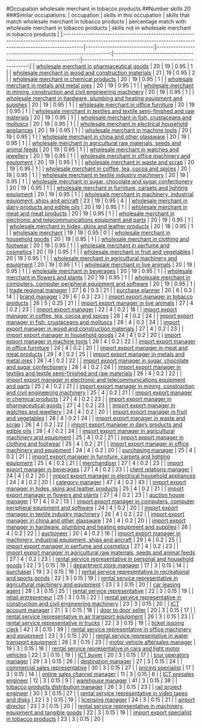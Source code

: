 #Occupation wholesale merchant in tobacco products
##Number skills 20
###Similar occupations:
| occupation                                                                                                                                                          |   skills in this occupation |   skills that match wholesale merchant in tobacco products |   percentage match with wholesale merchant in tobacco products |   skills not in wholesale merchant in tobacco products |
|:--------------------------------------------------------------------------------------------------------------------------------------------------------------------|----------------------------:|-----------------------------------------------------------:|---------------------------------------------------------------:|-------------------------------------------------------:|
| [wholesale merchant in pharmaceutical goods](wholesale_merchant_in_pharmaceutical_goods.md)                                                                         |                          20 |                                                         19 |                                                           0.95 |                                                      1 |
| [wholesale merchant in wood and construction materials](wholesale_merchant_in_wood_and_construction_materials.md)                                                   |                          21 |                                                         19 |                                                           0.95 |                                                      2 |
| [wholesale merchant in chemical products](wholesale_merchant_in_chemical_products.md)                                                                               |                          20 |                                                         19 |                                                           0.95 |                                                      1 |
| [wholesale merchant in metals and metal ores](wholesale_merchant_in_metals_and_metal_ores.md)                                                                       |                          20 |                                                         19 |                                                           0.95 |                                                      1 |
| [wholesale merchant in mining, construction and civil engineering machinery](wholesale_merchant_in_mining,_construction_and_civil_engineering_machinery.md)         |                          20 |                                                         19 |                                                           0.95 |                                                      1 |
| [wholesale merchant in hardware, plumbing and heating equipment and supplies](wholesale_merchant_in_hardware,_plumbing_and_heating_equipment_and_supplies.md)       |                          20 |                                                         19 |                                                           0.95 |                                                      1 |
| [wholesale merchant in office furniture](wholesale_merchant_in_office_furniture.md)                                                                                 |                          20 |                                                         19 |                                                           0.95 |                                                      1 |
| [wholesale merchant in textiles and textile semi-finished and raw materials](wholesale_merchant_in_textiles_and_textile_semi-finished_and_raw_materials.md)         |                          20 |                                                         19 |                                                           0.95 |                                                      1 |
| [wholesale merchant in fish, crustaceans and molluscs](wholesale_merchant_in_fish,_crustaceans_and_molluscs.md)                                                     |                          20 |                                                         19 |                                                           0.95 |                                                      1 |
| [wholesale merchant in electrical household appliances](wholesale_merchant_in_electrical_household_appliances.md)                                                   |                          20 |                                                         19 |                                                           0.95 |                                                      1 |
| [wholesale merchant in machine tools](wholesale_merchant_in_machine_tools.md)                                                                                       |                          20 |                                                         19 |                                                           0.95 |                                                      1 |
| [wholesale merchant in china and other glassware](wholesale_merchant_in_china_and_other_glassware.md)                                                               |                          20 |                                                         19 |                                                           0.95 |                                                      1 |
| [wholesale merchant in agricultural raw materials, seeds and animal feeds](wholesale_merchant_in_agricultural_raw_materials,_seeds_and_animal_feeds.md)             |                          20 |                                                         19 |                                                           0.95 |                                                      1 |
| [wholesale merchant in watches and jewellery](wholesale_merchant_in_watches_and_jewellery.md)                                                                       |                          20 |                                                         19 |                                                           0.95 |                                                      1 |
| [wholesale merchant in office machinery and equipment](wholesale_merchant_in_office_machinery_and_equipment.md)                                                     |                          20 |                                                         19 |                                                           0.95 |                                                      1 |
| [wholesale merchant in waste and scrap](wholesale_merchant_in_waste_and_scrap.md)                                                                                   |                          20 |                                                         19 |                                                           0.95 |                                                      1 |
| [wholesale merchant in coffee, tea, cocoa and spices](wholesale_merchant_in_coffee,_tea,_cocoa_and_spices.md)                                                       |                          20 |                                                         19 |                                                           0.95 |                                                      1 |
| [wholesale merchant in textile industry machinery](wholesale_merchant_in_textile_industry_machinery.md)                                                             |                          20 |                                                         19 |                                                           0.95 |                                                      1 |
| [wholesale merchant in sugar, chocolate and sugar confectionery](wholesale_merchant_in_sugar,_chocolate_and_sugar_confectionery.md)                                 |                          20 |                                                         19 |                                                           0.95 |                                                      1 |
| [wholesale merchant in furniture, carpets and lighting equipment](wholesale_merchant_in_furniture,_carpets_and_lighting_equipment.md)                               |                          20 |                                                         19 |                                                           0.95 |                                                      1 |
| [wholesale merchant in machinery, industrial equipment, ships and aircraft](wholesale_merchant_in_machinery,_industrial_equipment,_ships_and_aircraft.md)           |                          23 |                                                         19 |                                                           0.95 |                                                      4 |
| [wholesale merchant in dairy products and edible oils](wholesale_merchant_in_dairy_products_and_edible_oils.md)                                                     |                          20 |                                                         19 |                                                           0.95 |                                                      1 |
| [wholesale merchant in meat and meat products](wholesale_merchant_in_meat_and_meat_products.md)                                                                     |                          20 |                                                         19 |                                                           0.95 |                                                      1 |
| [wholesale merchant in electronic and telecommunications equipment and parts](wholesale_merchant_in_electronic_and_telecommunications_equipment_and_parts.md)       |                          20 |                                                         19 |                                                           0.95 |                                                      1 |
| [wholesale merchant in hides, skins and leather products](wholesale_merchant_in_hides,_skins_and_leather_products.md)                                               |                          20 |                                                         19 |                                                           0.95 |                                                      1 |
| [wholesale merchant](wholesale_merchant.md)                                                                                                                         |                          19 |                                                         19 |                                                           0.95 |                                                      0 |
| [wholesale merchant in household goods](wholesale_merchant_in_household_goods.md)                                                                                   |                          20 |                                                         19 |                                                           0.95 |                                                      1 |
| [wholesale merchant in clothing and footwear](wholesale_merchant_in_clothing_and_footwear.md)                                                                       |                          20 |                                                         19 |                                                           0.95 |                                                      1 |
| [wholesale merchant in perfume and cosmetics](wholesale_merchant_in_perfume_and_cosmetics.md)                                                                       |                          20 |                                                         19 |                                                           0.95 |                                                      1 |
| [wholesale merchant in fruit and vegetables](wholesale_merchant_in_fruit_and_vegetables.md)                                                                         |                          20 |                                                         19 |                                                           0.95 |                                                      1 |
| [wholesale merchant in agricultural machinery and equipment](wholesale_merchant_in_agricultural_machinery_and_equipment.md)                                         |                          20 |                                                         19 |                                                           0.95 |                                                      1 |
| [wholesale merchant in live animals](wholesale_merchant_in_live_animals.md)                                                                                         |                          20 |                                                         19 |                                                           0.95 |                                                      1 |
| [wholesale merchant in beverages](wholesale_merchant_in_beverages.md)                                                                                               |                          20 |                                                         19 |                                                           0.95 |                                                      1 |
| [wholesale merchant in flowers and plants](wholesale_merchant_in_flowers_and_plants.md)                                                                             |                          20 |                                                         19 |                                                           0.95 |                                                      1 |
| [wholesale merchant in computers, computer peripheral equipment and software](wholesale_merchant_in_computers,_computer_peripheral_equipment_and_software.md)       |                          20 |                                                         19 |                                                           0.95 |                                                      1 |
| [trade regional manager](trade_regional_manager.md)                                                                                                                 |                          27 |                                                          6 |                                                           0.3  |                                                     21 |
| [purchase planner](purchase_planner.md)                                                                                                                             |                          20 |                                                          6 |                                                           0.3  |                                                     14 |
| [brand manager](brand_manager.md)                                                                                                                                   |                          29 |                                                          6 |                                                           0.3  |                                                     23 |
| [import export manager in tobacco products](import_export_manager_in_tobacco_products.md)                                                                           |                          26 |                                                          5 |                                                           0.25 |                                                     21 |
| [import export manager in live animals](import_export_manager_in_live_animals.md)                                                                                   |                          27 |                                                          4 |                                                           0.2  |                                                     23 |
| [import export manager](import_export_manager.md)                                                                                                                   |                          22 |                                                          4 |                                                           0.2  |                                                     18 |
| [import export manager in coffee, tea, cocoa and spices](import_export_manager_in_coffee,_tea,_cocoa_and_spices.md)                                                 |                          28 |                                                          4 |                                                           0.2  |                                                     24 |
| [import export manager in fish, crustaceans and molluscs](import_export_manager_in_fish,_crustaceans_and_molluscs.md)                                               |                          28 |                                                          4 |                                                           0.2  |                                                     24 |
| [import export manager in wood and construction materials](import_export_manager_in_wood_and_construction_materials.md)                                             |                          27 |                                                          4 |                                                           0.2  |                                                     23 |
| [import export manager in household goods](import_export_manager_in_household_goods.md)                                                                             |                          24 |                                                          4 |                                                           0.2  |                                                     20 |
| [import export manager in machine tools](import_export_manager_in_machine_tools.md)                                                                                 |                          26 |                                                          4 |                                                           0.2  |                                                     22 |
| [import export manager in office furniture](import_export_manager_in_office_furniture.md)                                                                           |                          24 |                                                          4 |                                                           0.2  |                                                     20 |
| [import export manager in meat and meat products](import_export_manager_in_meat_and_meat_products.md)                                                               |                          29 |                                                          4 |                                                           0.2  |                                                     25 |
| [import export manager in metals and metal ores](import_export_manager_in_metals_and_metal_ores.md)                                                                 |                          26 |                                                          4 |                                                           0.2  |                                                     22 |
| [import export manager in sugar, chocolate and sugar confectionery](import_export_manager_in_sugar,_chocolate_and_sugar_confectionery.md)                           |                          28 |                                                          4 |                                                           0.2  |                                                     24 |
| [import export manager in textiles and textile semi-finished and raw materials](import_export_manager_in_textiles_and_textile_semi-finished_and_raw_materials.md)   |                          26 |                                                          4 |                                                           0.2  |                                                     22 |
| [import export manager in electronic and telecommunications equipment and parts](import_export_manager_in_electronic_and_telecommunications_equipment_and_parts.md) |                          25 |                                                          4 |                                                           0.2  |                                                     21 |
| [import export manager in mining, construction and civil engineering machinery](import_export_manager_in_mining,_construction_and_civil_engineering_machinery.md)   |                          25 |                                                          4 |                                                           0.2  |                                                     21 |
| [import export manager in chemical products](import_export_manager_in_chemical_products.md)                                                                         |                          27 |                                                          4 |                                                           0.2  |                                                     23 |
| [import export manager in pharmaceutical goods](import_export_manager_in_pharmaceutical_goods.md)                                                                   |                          27 |                                                          4 |                                                           0.2  |                                                     23 |
| [import export manager in watches and jewellery](import_export_manager_in_watches_and_jewellery.md)                                                                 |                          24 |                                                          4 |                                                           0.2  |                                                     20 |
| [import export manager in fruit and vegetables](import_export_manager_in_fruit_and_vegetables.md)                                                                   |                          28 |                                                          4 |                                                           0.2  |                                                     24 |
| [import export manager in waste and scrap](import_export_manager_in_waste_and_scrap.md)                                                                             |                          26 |                                                          4 |                                                           0.2  |                                                     22 |
| [import export manager in dairy products and edible oils](import_export_manager_in_dairy_products_and_edible_oils.md)                                               |                          28 |                                                          4 |                                                           0.2  |                                                     24 |
| [import export manager in agricultural machinery and equipment](import_export_manager_in_agricultural_machinery_and_equipment.md)                                   |                          25 |                                                          4 |                                                           0.2  |                                                     21 |
| [import export manager in clothing and footwear](import_export_manager_in_clothing_and_footwear.md)                                                                 |                          25 |                                                          4 |                                                           0.2  |                                                     21 |
| [import export manager in office machinery and equipment](import_export_manager_in_office_machinery_and_equipment.md)                                               |                          24 |                                                          4 |                                                           0.2  |                                                     20 |
| [purchasing manager](purchasing_manager.md)                                                                                                                         |                          25 |                                                          4 |                                                           0.2  |                                                     21 |
| [import export manager in furniture, carpets and lighting equipment](import_export_manager_in_furniture,_carpets_and_lighting_equipment.md)                         |                          25 |                                                          4 |                                                           0.2  |                                                     21 |
| [merchandiser](merchandiser.md)                                                                                                                                     |                          27 |                                                          4 |                                                           0.2  |                                                     23 |
| [import export manager in beverages](import_export_manager_in_beverages.md)                                                                                         |                          27 |                                                          4 |                                                           0.2  |                                                     23 |
| [client relations manager](client_relations_manager.md)                                                                                                             |                          24 |                                                          4 |                                                           0.2  |                                                     20 |
| [import export manager in electrical household appliances](import_export_manager_in_electrical_household_appliances.md)                                             |                          24 |                                                          4 |                                                           0.2  |                                                     20 |
| [category manager](category_manager.md)                                                                                                                             |                          47 |                                                          4 |                                                           0.2  |                                                     43 |
| [import export manager in hides, skins and leather products](import_export_manager_in_hides,_skins_and_leather_products.md)                                         |                          25 |                                                          4 |                                                           0.2  |                                                     21 |
| [import export manager in flowers and plants](import_export_manager_in_flowers_and_plants.md)                                                                       |                          27 |                                                          4 |                                                           0.2  |                                                     23 |
| [auction house manager](auction_house_manager.md)                                                                                                                   |                          17 |                                                          4 |                                                           0.2  |                                                     13 |
| [import export manager in computers, computer peripheral equipment and software](import_export_manager_in_computers,_computer_peripheral_equipment_and_software.md) |                          24 |                                                          4 |                                                           0.2  |                                                     20 |
| [import export manager in textile industry machinery](import_export_manager_in_textile_industry_machinery.md)                                                       |                          26 |                                                          4 |                                                           0.2  |                                                     22 |
| [import export manager in china and other glassware](import_export_manager_in_china_and_other_glassware.md)                                                         |                          24 |                                                          4 |                                                           0.2  |                                                     20 |
| [import export manager in hardware, plumbing and heating equipment and supplies](import_export_manager_in_hardware,_plumbing_and_heating_equipment_and_supplies.md) |                          26 |                                                          4 |                                                           0.2  |                                                     22 |
| [auctioneer](auctioneer.md)                                                                                                                                         |                          20 |                                                          4 |                                                           0.2  |                                                     16 |
| [import export manager in machinery, industrial equipment, ships and aircraft](import_export_manager_in_machinery,_industrial_equipment,_ships_and_aircraft.md)     |                          29 |                                                          4 |                                                           0.2  |                                                     25 |
| [import export manager in perfume and cosmetics](import_export_manager_in_perfume_and_cosmetics.md)                                                                 |                          27 |                                                          4 |                                                           0.2  |                                                     23 |
| [import export manager in agricultural raw materials, seeds and animal feeds](import_export_manager_in_agricultural_raw_materials,_seeds_and_animal_feeds.md)       |                          27 |                                                          4 |                                                           0.2  |                                                     23 |
| [rental service representative in personal and household goods](rental_service_representative_in_personal_and_household_goods.md)                                   |                          22 |                                                          3 |                                                           0.15 |                                                     19 |
| [department store manager](department_store_manager.md)                                                                                                             |                          17 |                                                          3 |                                                           0.15 |                                                     14 |
| [purchaser](purchaser.md)                                                                                                                                           |                          19 |                                                          3 |                                                           0.15 |                                                     16 |
| [rental service representative in recreational and sports goods](rental_service_representative_in_recreational_and_sports_goods.md)                                 |                          22 |                                                          3 |                                                           0.15 |                                                     19 |
| [rental service representative in agricultural machinery and equipment](rental_service_representative_in_agricultural_machinery_and_equipment.md)                   |                          23 |                                                          3 |                                                           0.15 |                                                     20 |
| [car leasing agent](car_leasing_agent.md)                                                                                                                           |                          28 |                                                          3 |                                                           0.15 |                                                     25 |
| [rental service representative](rental_service_representative.md)                                                                                                   |                          22 |                                                          3 |                                                           0.15 |                                                     19 |
| [retail entrepreneur](retail_entrepreneur.md)                                                                                                                       |                          25 |                                                          3 |                                                           0.15 |                                                     22 |
| [rental service representative in construction and civil engineering machinery](rental_service_representative_in_construction_and_civil_engineering_machinery.md)   |                          23 |                                                          3 |                                                           0.15 |                                                     20 |
| [ICT account manager](ICT_account_manager.md)                                                                                                                       |                          21 |                                                          3 |                                                           0.15 |                                                     18 |
| [door to door seller](door_to_door_seller.md)                                                                                                                       |                          20 |                                                          3 |                                                           0.15 |                                                     17 |
| [rental service representative in air transport equipment](rental_service_representative_in_air_transport_equipment.md)                                             |                          26 |                                                          3 |                                                           0.15 |                                                     23 |
| [rental service representative in trucks](rental_service_representative_in_trucks.md)                                                                               |                          22 |                                                          3 |                                                           0.15 |                                                     19 |
| [ticket issuing clerk](ticket_issuing_clerk.md)                                                                                                                     |                          42 |                                                          3 |                                                           0.15 |                                                     39 |
| [rental service representative in office machinery and equipment](rental_service_representative_in_office_machinery_and_equipment.md)                               |                          23 |                                                          3 |                                                           0.15 |                                                     20 |
| [rental service representative in water transport equipment](rental_service_representative_in_water_transport_equipment.md)                                         |                          26 |                                                          3 |                                                           0.15 |                                                     23 |
| [motor vehicle aftersales manager](motor_vehicle_aftersales_manager.md)                                                                                             |                          19 |                                                          3 |                                                           0.15 |                                                     16 |
| [rental service representative in cars and light motor vehicles](rental_service_representative_in_cars_and_light_motor_vehicles.md)                                 |                          22 |                                                          3 |                                                           0.15 |                                                     19 |
| [ICT buyer](ICT_buyer.md)                                                                                                                                           |                          20 |                                                          3 |                                                           0.15 |                                                     17 |
| [tour operators manager](tour_operators_manager.md)                                                                                                                 |                          29 |                                                          3 |                                                           0.15 |                                                     26 |
| [destination manager](destination_manager.md)                                                                                                                       |                          27 |                                                          3 |                                                           0.15 |                                                     24 |
| [commercial sales representative](commercial_sales_representative.md)                                                                                               |                          30 |                                                          3 |                                                           0.15 |                                                     27 |
| [pricing specialist](pricing_specialist.md)                                                                                                                         |                          17 |                                                          3 |                                                           0.15 |                                                     14 |
| [online sales channel manager](online_sales_channel_manager.md)                                                                                                     |                          11 |                                                          3 |                                                           0.15 |                                                      8 |
| [ICT presales engineer](ICT_presales_engineer.md)                                                                                                                   |                          12 |                                                          3 |                                                           0.15 |                                                      9 |
| [warehouse manager](warehouse_manager.md)                                                                                                                           |                          41 |                                                          3 |                                                           0.15 |                                                     38 |
| [tobacco products distribution manager](tobacco_products_distribution_manager.md)                                                                                   |                          26 |                                                          3 |                                                           0.15 |                                                     23 |
| [rail project engineer](rail_project_engineer.md)                                                                                                                   |                          30 |                                                          3 |                                                           0.15 |                                                     27 |
| [rental service representative in video tapes and disks](rental_service_representative_in_video_tapes_and_disks.md)                                                 |                          22 |                                                          3 |                                                           0.15 |                                                     19 |
| [licensing manager](licensing_manager.md)                                                                                                                           |                          24 |                                                          3 |                                                           0.15 |                                                     21 |
| [airport director](airport_director.md)                                                                                                                             |                          23 |                                                          3 |                                                           0.15 |                                                     20 |
| [rental service representative in machinery, equipment and tangible goods](rental_service_representative_in_machinery,_equipment_and_tangible_goods.md)             |                          22 |                                                          3 |                                                           0.15 |                                                     19 |
| [import export specialist in tobacco products](import_export_specialist_in_tobacco_products.md)                                                                     |                          23 |                                                          3 |                                                           0.15 |                                                     20 |
